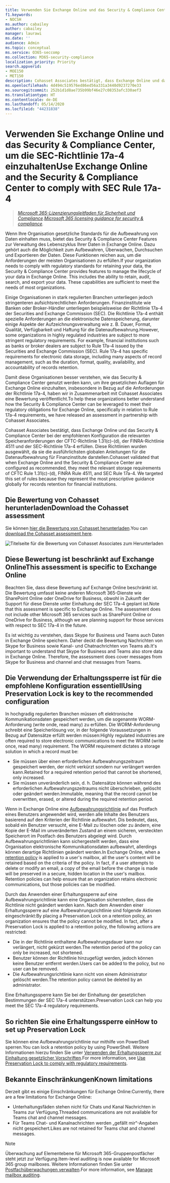 ```yaml
---
title: Verwenden Sie Exchange Online und das Security & Compliance Center, um die SEC-Richtlinie 17a-4 einzuhalten
f1.keywords:
- NOCSH
ms.author: cabailey
author: cabailey
manager: laurawi
ms.date: ''
audience: Admin
ms.topic: conceptual
ms.service: O365-seccomp
ms.collection: M365-security-compliance
localization_priority: Priority
search.appverid:
- MOE150
- MET150
description: Cohasset Associates bestätigt, dass Exchange Online und das Security & Compliance Center bei der empfohlenen Konfiguration die relevanten Speicheranforderungen der CFTC-Richtlinie 1.31(c)-(d), der FINRA-Richtlinie 4511 und der SEC-Richtlinie 17a-4 erfüllen. Sie können die Bewertung herunterladen.
ms.openlocfilehash: 4d494c519576ed86ed56a331a3440d9237270e33
ms.sourcegitcommit: 252b1d1d8ae735b99bf46e27c08353afc330aef3
ms.translationtype: HT
ms.contentlocale: de-DE
ms.lasthandoff: 05/14/2020
ms.locfileid: "44231838"
---
```

# <a name="use-exchange-online-and-the-security--compliance-center-to-comply-with-sec-rule-17a-4"></a><span data-ttu-id="408ea-104">Verwenden Sie Exchange Online und das Security & Compliance Center, um die SEC-Richtlinie 17a-4 einzuhalten</span><span class="sxs-lookup"><span data-stu-id="408ea-104">Use Exchange Online and the Security & Compliance Center to comply with SEC Rule 17a-4</span></span>

><span data-ttu-id="408ea-105">*[Microsoft 365-Lizenzierungsleitfaden für Sicherheit und Compliance](https://aka.ms/ComplianceSD).*</span><span class="sxs-lookup"><span data-stu-id="408ea-105">*[Microsoft 365 licensing guidance for security & compliance](https://aka.ms/ComplianceSD).*</span></span>

<span data-ttu-id="408ea-p102">Wenn Ihre Organisation gesetzliche Standards für die Aufbewahrung von Daten einhalten muss, bietet das Security & Compliance Center Features zur Verwaltung des Lebenszyklus Ihrer Daten in Exchange Online. Dazu gehört auch die Möglichkeit zum Aufbewahren, Überwachen, Durchsuchen und Exportieren der Daten. Diese Funktionen reichen aus, um die Anforderungen der meisten Organisationen zu erfüllen.</span><span class="sxs-lookup"><span data-stu-id="408ea-p102">If your organization needs to comply with regulatory standards for retaining your data, the Security & Compliance Center provides features to manage the lifecycle of your data in Exchange Online. This includes the ability to retain, audit, search, and export your data. These capabilities are sufficient to meet the needs of most organizations.</span></span>

<span data-ttu-id="408ea-p103">Einige Organisationen in stark regulierten Branchen unterliegen jedoch stringenteren aufsichtsrechtlichen Anforderungen. Finanzinstitute wie Banken oder Broker-Händler unterliegen beispielsweise der Richtlinie 17a-4 der Securities and Exchange Commission (SEC). Die Richtlinie 17a-4 enthält spezielle Anforderungen an die elektronische Datenspeicherung, darunter einige Aspekte der Aufzeichnungsverwaltung wie z. B. Dauer, Format, Qualität, Verfügbarkeit und Haftung für die Datenaufbewahrung.</span><span class="sxs-lookup"><span data-stu-id="408ea-p103">However, some organizations in highly regulated industries are subject to more stringent regulatory requirements. For example, financial institutions such as banks or broker dealers are subject to Rule 17a-4 issued by the Securities and Exchange Commission (SEC). Rule 17a-4 has specific requirements for electronic data storage, including many aspects of record management, such as the duration, format, quality, availability, and accountability of records retention.</span></span>

<span data-ttu-id="408ea-112">Damit diese Organisationen besser verstehen, wie das Security & Compliance Center genutzt werden kann, um ihre gesetzlichen Auflagen für Exchange Online einzuhalten, insbesondere in Bezug auf die Anforderungen der Richtlinie 17a-4, haben wir in Zusammenarbeit mit Cohasset Associates eine Bewertung veröffentlicht.</span><span class="sxs-lookup"><span data-stu-id="408ea-112">To help these organizations better understand how the Security & Compliance Center can be leveraged to meet their regulatory obligations for Exchange Online, specifically in relation to Rule 17a-4 requirements, we have released an assessment in partnership with Cohasset Associates.</span></span>

<span data-ttu-id="408ea-p104">Cohasset Associates bestätigt, dass Exchange Online und das Security & Compliance Center bei der empfohlenen Konfiguration die relevanten Speicheranforderungen der CFTC-Richtlinie 1.31(c)-(d), der FINRA-Richtlinie 4511 und der SEC-Richtlinie 17a-4 erfüllen. Diese Richtlinien wurden ausgewählt, da sie die ausführlichsten globalen Anleitungen für die Datenaufbewahrung für Finanzinstitute darstellen.</span><span class="sxs-lookup"><span data-stu-id="408ea-p104">Cohasset validated that when Exchange Online and the Security & Compliance Center are configured as recommended, they meet the relevant storage requirements of CFTC Rule 1.31(c)-(d), FINRA Rule 4511, and SEC Rule 17a-4. We targeted this set of rules because they represent the most prescriptive guidance globally for records retention for financial institutions.</span></span>

## <a name="download-the-cohasset-assessment"></a><span data-ttu-id="408ea-115">Die Bewertung von Cohasset herunterladen</span><span class="sxs-lookup"><span data-stu-id="408ea-115">Download the Cohasset assessment</span></span>

<span data-ttu-id="408ea-116">Sie können [hier die Bewertung von Cohasset herunterladen](https://servicetrust.microsoft.com/ViewPage/TrustDocuments?command=Download&downloadType=Document&downloadId=9fa8349d-a0c9-47d9-93ad-472aa0fa44ec&docTab=6d000410-c9e9-11e7-9a91-892aae8839ad_FAQ_and_White_Papers).</span><span class="sxs-lookup"><span data-stu-id="408ea-116">You can [download the Cohasset assessment here](https://servicetrust.microsoft.com/ViewPage/TrustDocuments?command=Download&downloadType=Document&downloadId=9fa8349d-a0c9-47d9-93ad-472aa0fa44ec&docTab=6d000410-c9e9-11e7-9a91-892aae8839ad_FAQ_and_White_Papers).</span></span>

![Titelseite für die Bewertung von Cohasset Associates zum Herunterladen](../media/cohasset-associates-assessment.png)

## <a name="this-assessment-is-specific-to-exchange-online"></a><span data-ttu-id="408ea-118">Diese Bewertung ist beschränkt auf Exchange Online</span><span class="sxs-lookup"><span data-stu-id="408ea-118">This assessment is specific to Exchange Online</span></span>

<span data-ttu-id="408ea-p105">Beachten Sie, dass diese Bewertung auf Exchange Online beschränkt ist. Die Bewertung umfasst keine anderen Microsoft 365-Dienste wie SharePoint Online oder OneDrive for Business, obwohl in Zukunft der Support für diese Dienste unter Einhaltung der SEC 17a-4 geplant ist.</span><span class="sxs-lookup"><span data-stu-id="408ea-p105">Note that this assessment is specific to Exchange Online. The assessment does not include other Microsoft 365 services such as SharePoint Online or OneDrive for Business, although we are planning support for those services with respect to SEC 17a-4 in the future.</span></span>

<span data-ttu-id="408ea-p106">Es ist wichtig zu verstehen, dass Skype for Business und Teams auch Daten in Exchange Online speichern. Daher deckt die Bewertung Nachrichten von Skype for Business sowie Kanal- und Chatnachrichten von Teams ab.</span><span class="sxs-lookup"><span data-stu-id="408ea-p106">It's important to understand that Skype for Business and Teams also store data in Exchange Online. Therefore, the assessment does cover messages from Skype for Business and channel and chat messages from Teams.</span></span>

## <a name="using-preservation-lock-is-key-to-the-recommended-configuration"></a><span data-ttu-id="408ea-123">Die Verwendung der Erhaltungssperre ist für die empfohlene Konfiguration essentiell</span><span class="sxs-lookup"><span data-stu-id="408ea-123">Using Preservation Lock is key to the recommended configuration</span></span>

<span data-ttu-id="408ea-p107">In hochgradig regulierten Branchen müssen oft elektronische Kommunikationsdaten gespeichert werden, um die sogenannte WORM-Anforderung (write onde, read many) zu erfüllen. Die WORM-Anforderung schreibt eine Speicherlösung vor, in der folgende Voraussetzungen in Bezug auf Datensätze erfüllt werden müssen:</span><span class="sxs-lookup"><span data-stu-id="408ea-p107">Highly regulated industries are often required to store electronic communications to meet the WORM (write once, read many) requirement. The WORM requirement dictates a storage solution in which a record must be:</span></span>

- <span data-ttu-id="408ea-126">Sie müssen über einen erforderlichen Aufbewahrungszeitraum gespeichert werden, der nicht verkürzt sondern nur verlängert werden kann.</span><span class="sxs-lookup"><span data-stu-id="408ea-126">Retained for a required retention period that cannot be shortened, only increased.</span></span>
- <span data-ttu-id="408ea-127">Sie müssen unveränderlich sein, d. h. Datensätze können während des erforderlichen Aufbewahrungszeitraums nicht überschrieben, gelöscht oder geändert werden.</span><span class="sxs-lookup"><span data-stu-id="408ea-127">Immutable, meaning that the record cannot be overwritten, erased, or altered during the required retention period.</span></span>

<span data-ttu-id="408ea-p108">Wenn in Exchange Online eine [Aufbewahrungsrichtlinie](retention-policies.md) auf das Postfach eines Benutzers angewendet wird, werden alle Inhalte des Benutzers basierend auf den Kriterien der Richtlinie aufbewahrt. Dis bedeutet, dass, sobald ein Benutzer versucht, eine E-Mail zu löschen oder zu ändern, eine Kopie der E-Mail im unveränderten Zustand an einem sicheren, versteckten Speicherort im Postfach des Benutzers abgelegt wird. Durch Aufbewahrungsrichtlinien kann sichergestellt werden, dass eine Organisation elektronische Kommunikationsdaten aufbewahrt, allerdings können derartige Richtlinien geändert werden.</span><span class="sxs-lookup"><span data-stu-id="408ea-p108">In Exchange Online, when a [retention policy](retention-policies.md) is applied to a user's mailbox, all the user's content will be retained based on the criteria of the policy. In fact, if a user attempts to delete or modify an email, a copy of the email before the change is made will be preserved in a secure, hidden location in the user's mailbox. Retention policies can help ensure that an organization retains electronic communications, but those policies can be modified.</span></span>

<span data-ttu-id="408ea-p109">Durch das Anwenden einer Erhaltungssperre auf eine Aufbewahrungsrichtlinie kann eine Organisation sicherstellen, dass die Richtlinie nicht geändert werden kann. Nach dem Anwenden einer Erhaltungssperre auf eine Aufbewahrungsrichtlinie sind folgende Aktionen eingeschränkt:</span><span class="sxs-lookup"><span data-stu-id="408ea-p109">By placing a Preservation Lock on a retention policy, an organization ensures that the policy cannot be modified. In fact, after a Preservation Lock is applied to a retention policy, the following actions are restricted:</span></span>

- <span data-ttu-id="408ea-133">Die in der Richtlinie enthaltene Aufbewahrungsdauer kann nur verlängert, nicht gekürzt werden.</span><span class="sxs-lookup"><span data-stu-id="408ea-133">The retention period of the policy can only be increased, not shortened.</span></span>
- <span data-ttu-id="408ea-134">Benutzer können der Richtlinie hinzugefügt werden, jedoch können keine Benutzer entfernt werden.</span><span class="sxs-lookup"><span data-stu-id="408ea-134">Users can be added to the policy, but no user can be removed.</span></span>
- <span data-ttu-id="408ea-135">Die Aufbewahrungsrichtlinie kann nicht von einem Administrator gelöscht werden.</span><span class="sxs-lookup"><span data-stu-id="408ea-135">The retention policy cannot be deleted by an administrator.</span></span>

<span data-ttu-id="408ea-136">Eine Erhaltungssperre kann Sie bei der Einhaltung der gesetzlichen Bestimmungen der SEC 17a-4 unterstützen.</span><span class="sxs-lookup"><span data-stu-id="408ea-136">Preservation Lock can help you meet the SEC 17a-4 regulatory requirements.</span></span>

## <a name="how-to-set-up-preservation-lock"></a><span data-ttu-id="408ea-137">So richten Sie eine Erhaltungssperre ein</span><span class="sxs-lookup"><span data-stu-id="408ea-137">How to set up Preservation Lock</span></span>

<span data-ttu-id="408ea-138">Sie können eine Aufbewahrungsrichtlinie nur mithilfe von PowerShell sperren.</span><span class="sxs-lookup"><span data-stu-id="408ea-138">You can lock a retention policy by using PowerShell.</span></span> <span data-ttu-id="408ea-139">Weitere Informationen hierzu finden Sie unter [Verwenden der Erhaltungssperre zur Einhaltung gesetzlicher Vorschriften](retention-policies.md#use-preservation-lock-to-comply-with-regulatory-requirements).</span><span class="sxs-lookup"><span data-stu-id="408ea-139">For more information, see [Use Preservation Lock to comply with regulatory requirements](retention-policies.md#use-preservation-lock-to-comply-with-regulatory-requirements).</span></span>

## <a name="known-limitations"></a><span data-ttu-id="408ea-140">Bekannte Einschränkungen</span><span class="sxs-lookup"><span data-stu-id="408ea-140">Known limitations</span></span>

<span data-ttu-id="408ea-141">Derzeit gibt es einige Einschränkungen für Exchange Online:</span><span class="sxs-lookup"><span data-stu-id="408ea-141">Currently, there are a few limitations for Exchange Online:</span></span>

- <span data-ttu-id="408ea-142">Unterhaltungsfäden stehen nicht für Chats und Kanal Nachrichten in Teams zur Verfügung.</span><span class="sxs-lookup"><span data-stu-id="408ea-142">Threaded communications are not available for Teams chat and channel messages.</span></span>
- <span data-ttu-id="408ea-143">Für Teams Chat- und Kanalnachrichten werden „gefällt mir“-Angaben nicht gespeichert.</span><span class="sxs-lookup"><span data-stu-id="408ea-143">Likes are not retained for Teams chat and channel messages.</span></span>

> [!NOTE]
> <span data-ttu-id="408ea-144">Überwachung auf Elementebene für Microsoft 365-Gruppenpostfächer steht jetzt zur Verfügung.</span><span class="sxs-lookup"><span data-stu-id="408ea-144">Item-level auditing is now available for Microsoft 365 group mailboxes.</span></span> <span data-ttu-id="408ea-145">Weitere Informationen finden Sie unter [Postfachüberwachungen verwalten](enable-mailbox-auditing.md).</span><span class="sxs-lookup"><span data-stu-id="408ea-145">For more information, see [Manage mailbox auditing](enable-mailbox-auditing.md).</span></span>
